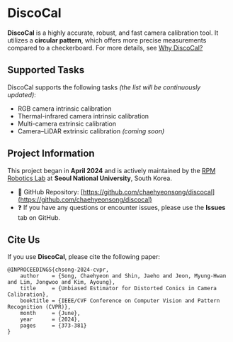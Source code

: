 # DiscoCal

**DiscoCal** is a highly accurate, robust, and fast camera calibration tool. It utilizes a **circular pattern**, which offers more precise measurements compared to a checkerboard. For more details, see [Why DiscoCal?](/index/Why.md)

## Supported Tasks

DiscoCal supports the following tasks *(the list will be continuously updated)*:

- RGB camera intrinsic calibration  
- Thermal-infrared camera intrinsic calibration  
- Multi-camera extrinsic calibration  
- Camera–LiDAR extrinsic calibration *(coming soon)*

## Project Information

This project began in **April 2024** and is actively maintained by the [RPM Robotics Lab](https://rpm.snu.ac.kr/index.php/Main/About) at **Seoul National University**, South Korea.

- 📁 GitHub Repository: [https://github.com/chaehyeonsong/discocal](https://github.com/chaehyeonsong/discocal)  
- ❓ If you have any questions or encounter issues, please use the **Issues** tab on GitHub.

## Cite Us

If you use **DiscoCal**, please cite the following paper:



```
@INPROCEEDINGS{chsong-2024-cvpr,  
    author    = {Song, Chaehyeon and Shin, Jaeho and Jeon, Myung-Hwan and Lim, Jongwoo and Kim, Ayoung},
    title     = {Unbiased Estimator for Distorted Conics in Camera Calibration},
    booktitle = {IEEE/CVF Conference on Computer Vision and Pattern Recognition (CVPR)},
    month     = {June},
    year      = {2024},
    pages     = {373-381}
}
```